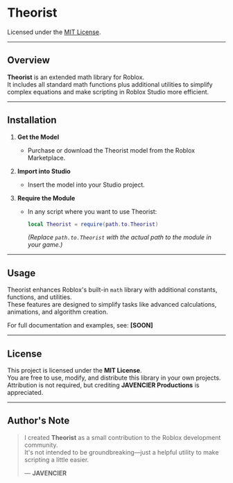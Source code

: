# Theorist
Licensed under the [MIT License](#license).  

---

## Overview

**Theorist** is an extended math library for Roblox.  
It includes all standard math functions plus additional utilities to simplify complex equations and make scripting in Roblox Studio more efficient.

---

## Installation

1. **Get the Model**  
   - Purchase or download the Theorist model from the Roblox Marketplace.  

2. **Import into Studio**  
   - Insert the model into your Studio project.

3. **Require the Module**  
   - In any script where you want to use Theorist:
     ```lua
     local Theorist = require(path.to.Theorist)
     ```
     *(Replace `path.to.Theorist` with the actual path to the module in your game.)*

---

## Usage

Theorist enhances Roblox's built-in `math` library with additional constants, functions, and utilities.  
These features are designed to simplify tasks like advanced calculations, animations, and algorithm creation.

For full documentation and examples, see: **[SOON]**

---

## License

This project is licensed under the **MIT License**.  
You are free to use, modify, and distribute this library in your own projects.  
Attribution is not required, but crediting **JAVENCIER Productions** is appreciated.  

---

## Author's Note

> I created **Theorist** as a small contribution to the Roblox development community.  
> It's not intended to be groundbreaking—just a helpful utility to make scripting a little easier.  
>  
> — **JAVENCIER**
